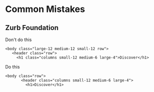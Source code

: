 # Common Mistakes
## Zurb Foundation

Don't do this

    <body class="large-12 medium-12 small-12 row">
       <header class="row">
         <h1 class="columns small-12 medium-6 large-4">Discover</h1>

Do this 

    <body class="row">
           <header class="columns small-12 medium-6 large-4">
             <h1>Discover</h1>
